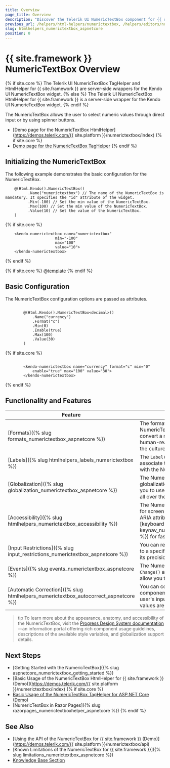```yaml
---
title: Overview
page_title: Overview
description: "Discover the Telerik UI NumericTextBox component for {{ site.framework }} that allows the user to select numeric values through direct input or by using spinner buttons"
previous_url: /helpers/html-helpers/numerictextbox, /helpers/editors/numerictextbox/overview
slug: htmlhelpers_numerictextbox_aspnetcore
position: 0
---
```


# {{ site.framework }} NumericTextBox Overview

{% if site.core %}
The Telerik UI NumericTextBox TagHelper and HtmlHelper for {{ site.framework }} are server-side wrappers for the Kendo UI NumericTextBox widget.
{% else %}
The Telerik UI NumericTextBox HtmlHelper for {{ site.framework }} is a server-side wrapper for the Kendo UI NumericTextBox widget.
{% endif %}

The NumericTextBox allows the user to select numeric values through direct input or by using spinner buttons.

* [Demo page for the NumericTextBox HtmlHelper](https://demos.telerik.com/{{ site.platform }}/numerictextbox/index)
{% if site.core %}
* [Demo page for the NumericTextBox TagHelper](https://demos.telerik.com/aspnet-core/numerictextbox/tag-helper)
{% endif %}

## Initializing the NumericTextBox

The following example demonstrates the basic configuration for the NumericTextBox.

```HtmlHelper
    @(Html.Kendo().NumericTextBox()
          .Name("numerictextbox") // The name of the NumericTextBox is mandatory. It specifies the "id" attribute of the widget.
          .Min(-100) // Set the min value of the NumericTextBox.
          .Max(100) // Set the min value of the NumericTextBox.
          .Value(10) // Set the value of the NumericTextBox.
    )
```
{% if site.core %}
```TagHelper
    <kendo-numerictextbox name="numerictextbox"
                      min="-100"
                      max="100"
                      value="10">
    </kendo-numerictextbox>
```
{% endif %}

{% if site.core %}
@[template](/_contentTemplates/core/declarative-initialization-note.md#declarative-initialization-note)
{% endif %}


## Basic Configuration

The NumericTextBox configuration options are passed as attributes.

```HtmlHelper

        @(Html.Kendo().NumericTextBox<decimal>()
            .Name("currency")
            .Format("c")
            .Min(0)
            .Enable(true)
            .Max(100)
            .Value(30)
        )
```
{% if site.core %}
```TagHelper

        <kendo-numerictextbox name="currency" format="c" min="0"
            enable="true" max="100" value="30">
        </kendo-numerictextbox>
```
{% endif %}

## Functionality and Features

| Feature | Description |
|---------|-------------|
| [Formats]({% slug formats_numerictextbox_aspnetcore %})|The format property of the NumericTextBox allows you to convert a number object to a human-readable string by using the culture-specific settings.|
| [Labels]({% slug htmlhelpers_labels_numerictextbox %})|The `Label()` method enables you to associate the label HTML element with the NumericTextBox.|
| [Globalization]({% slug globalization_numerictextbox_aspnetcore %})|The NumericTextBox comes with globalization support that allows you to use the component in apps all over the world.|
| [Accessibility]({% slug htmlhelpers_numerictextbox_accessibility %})|The NumericTextBox is accessible for screen readers, supports WAI-ARIA attributes, and delivers [keyboard shortcuts]({% slug keynav_numerictextbox_aspnetcore %}) for faster navigation.|
| [Input Restrictions]({% slug input_restrictions_numerictextbox_aspnetcore %})|You can restrict the accepted value to a specific range and also control its precision.|
| [Events]({% slug events_numerictextbox_aspnetcore %})|The NumericTextBox exposes the `Change()` and `Spin()` events that allow you to control its behavior.|
| [Automatic Correction]({% slug htmlhelpers_numerictextbox_autocorrect_aspnetcore %})| You can configure whether the component will autocorrect the user's input when the `Min` and `Max` values are set. |

>tip To learn more about the appearance, anatomy, and accessibility of the NumericTextBox, visit the [Progress Design System documentation](https://www.telerik.com/design-system/docs/components/numerictextbox/)—an information portal offering rich component usage guidelines, descriptions of the available style variables, and globalization support details.

## Next Steps

* [Getting Started with the NumericTextBox]({% slug aspnetcore_numerictextbox_getting_started %})
* [Basic Usage of the NumericTextBox HtmlHelper for {{ site.framework }} (Demo)](https://demos.telerik.com/{{ site.platform }}/numerictextbox/index)
{% if site.core %}
* [Basic Usage of the NumericTextBox TagHelper for ASP.NET Core (Demo)](https://demos.telerik.com/aspnet-core/numerictextbox/tag-helper)
* [NumericTextBox in Razor Pages]({% slug razorpages_numerictextboxhelper_aspnetcore %})
{% endif %}
## See Also

* [Using the API of the NumericTextBox for {{ site.framework }} (Demo)](https://demos.telerik.com/{{ site.platform }}/numerictextbox/api)
* [Known Limitations of the NumericTextBox for {{ site.framework }}]({% slug limitations_numerictextbox_aspnetcore %})
* [Knowledge Base Section](/knowledge-base)
